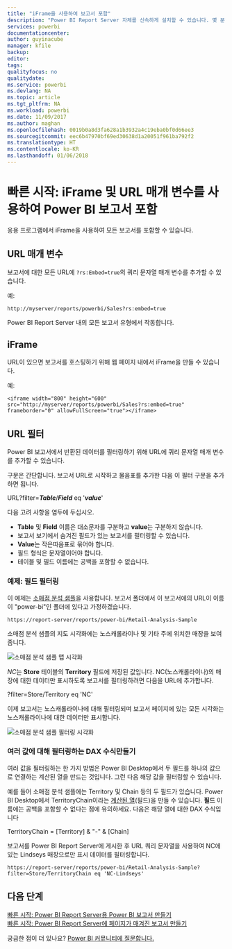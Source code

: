 ```yaml
---
title: "iFrame을 사용하여 보고서 포함"
description: "Power BI Report Server 자체를 신속하게 설치할 수 있습니다. 몇 분 이내에 다운로드, 설치 및 구성하도록 실행합니다."
services: powerbi
documentationcenter: 
author: guyinacube
manager: kfile
backup: 
editor: 
tags: 
qualityfocus: no
qualitydate: 
ms.service: powerbi
ms.devlang: NA
ms.topic: article
ms.tgt_pltfrm: NA
ms.workload: powerbi
ms.date: 11/09/2017
ms.author: maghan
ms.openlocfilehash: 0019b0a8d3fa628a1b3932a4c19eba0bf0d66ee3
ms.sourcegitcommit: eec6b47970bf69ed30638d1a20051f961ba792f2
ms.translationtype: HT
ms.contentlocale: ko-KR
ms.lasthandoff: 01/06/2018
---
```

# <a name="quickstart-embed-a-power-bi-report-using-an-iframe-and-url-parameters"></a>빠른 시작: iFrame 및 URL 매개 변수를 사용하여 Power BI 보고서 포함

응용 프로그램에서 iFrame을 사용하여 모든 보고서를 포함할 수 있습니다. 

## <a name="url-parameter"></a>URL 매개 변수

보고서에 대한 모든 URL에 `?rs:Embed=true`의 쿼리 문자열 매개 변수를 추가할 수 있습니다.

예:

```
http://myserver/reports/powerbi/Sales?rs:embed=true
```

Power BI Report Server 내의 모든 보고서 유형에서 작동합니다.

## <a name="iframe"></a>iFrame

URL이 있으면 보고서를 호스팅하기 위해 웹 페이지 내에서 iFrame을 만들 수 있습니다.

예:

```
<iframe width="800" height="600" src="http://myserver/reports/powerbi/Sales?rs:embed=true" frameborder="0" allowFullScreen="true"></iframe>
```

## <a name="url-filter"></a>URL 필터

Power BI 보고서에서 반환된 데이터를 필터링하기 위해 URL에 쿼리 문자열 매개 변수를 추가할 수 있습니다.

구문은 간단합니다. 보고서 URL로 시작하고 물음표를 추가한 다음 이 필터 구문을 추가하면 됩니다.

URL?filter=***Table***/***Field*** eq '***value***'

다음 고려 사항을 염두에 두십시오.

- **Table** 및 **Field** 이름은 대소문자를 구분하고 **value**는 구분하지 않습니다.
- 보고서 보기에서 숨겨진 필드가 있는 보고서를 필터링할 수 있습니다.
- **Value**는 작은따옴표로 묶어야 합니다.
- 필드 형식은 문자열이어야 합니다.
- 테이블 및 필드 이름에는 공백을 포함할 수 없습니다.

###  <a name="example-filter-on-a-field"></a>예제: 필드 필터링

이 예제는 [소매점 분석 샘플](../sample-datasets.md)을 사용합니다. 보고서 폴더에서 이 보고서에의 URL이 이름이 "power-bi"인 폴더에 있다고 가정하겠습니다.

```
https://report-server/reports/power-bi/Retail-Analysis-Sample
```

소매점 분석 샘플의 지도 시각화에는 노스캐롤라이나 및 기타 주에 위치한 매장을 보여 줍니다.

![소매점 분석 샘플 맵 시각화](media/quickstart-embed/report-server-retail-analysis-sample-map.png)

*NC*는 **Store** 테이블의 **Territory** 필드에 저장된 값입니다. NC(노스캐롤라이나)의 매장에 대한 데이터만 표시하도록 보고서를 필터링하려면 다음을 URL에 추가합니다.

?filter=Store/Territory eq 'NC'

이제 보고서는 노스캐롤라이나에 대해 필터링되며 보고서 페이지에 있는 모든 시각화는 노스캐롤라이나에 대한 데이터만 표시합니다.

![소매점 분석 샘플 필터링 시각화](media/quickstart-embed/report-server-retail-analysis-sample-filtered-map.png)

### <a name="create-a-dax-formula-to-filter-on-multiple-values"></a>여러 값에 대해 필터링하는 DAX 수식만들기

여러 값을 필터링하는 한 가지 방법은 Power BI Desktop에서 두 필드를 하나의 값으로 연결하는 계산된 열을 만드는 것입니다. 그런 다음 해당 값을 필터링할 수 있습니다.

예를 들어 소매점 분석 샘플에는 Territory 및 Chain 등의 두 필드가 있습니다. Power BI Desktop에서 TerritoryChain이라는 [계산된 열](../desktop-tutorial-create-calculated-columns.md)(필드)을 만들 수 있습니다. **필드** 이름에는 공백을 포함할 수 없다는 점에 유의하세요. 다음은 해당 열에 대한 DAX 수식입니다

TerritoryChain = [Territory] & "-" & [Chain]

보고서를 Power BI Report Server에 게시한 후 URL 쿼리 문자열을 사용하여 NC에 있는 Lindseys 매장으로만 표시 데이터를 필터링합니다.

```
https://report-server/reports/power-bi/Retail-Analysis-Sample?filter=Store/TerritoryChain eq 'NC-Lindseys'

```

## <a name="next-steps"></a>다음 단계

[빠른 시작: Power BI Report Server용 Power BI 보고서 만들기](quickstart-create-powerbi-report.md)  
[빠른 시작: Power BI Report Server에 페이지가 매겨진 보고서 만들기](quickstart-create-paginated-report.md)  

궁금한 점이 더 있나요? [Power BI 커뮤니티에 질문합니다.](https://community.powerbi.com/)
